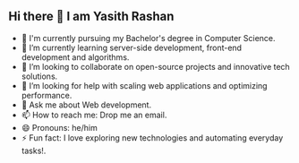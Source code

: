 ## Hi there 👋 I am Yasith Rashan 

- 🔭 I'm currently pursuing my Bachelor's degree in Computer Science.
- 🌱 I’m currently learning server-side development, front-end development and algorithms.
- 👯 I’m looking to collaborate on open-source projects and innovative tech solutions.
- 🤔 I’m looking for help with scaling web applications and optimizing performance.
- 💬 Ask me about Web development.
- 📫 How to reach me: Drop me an email.
- 😄 Pronouns: he/him
- ⚡ Fun fact: I love exploring new technologies and automating everyday tasks!.

<!--
**yasithrashan2003/yasithrashan2003** is a ✨ _special_ ✨ repository because its `README.md` (this file) appears on your GitHub profile.

Here are some ideas to get you started:

- 🔭 I'm currently pursuing my Bachelor's degree in Computer Science.
- 🌱 I’m currently learning server-side development, front-end development and algorithms.
- 👯 I’m looking to collaborate on open-source projects and innovative tech solutions.
- 🤔 I’m looking for help with scaling web applications and optimizing performance.
- 💬 Ask me about Web development.
- 📫 How to reach me: Drop me an email.
- 😄 Pronouns: he/him
- ⚡ Fun fact: I love exploring new technologies and automating everyday tasks!.
-->
